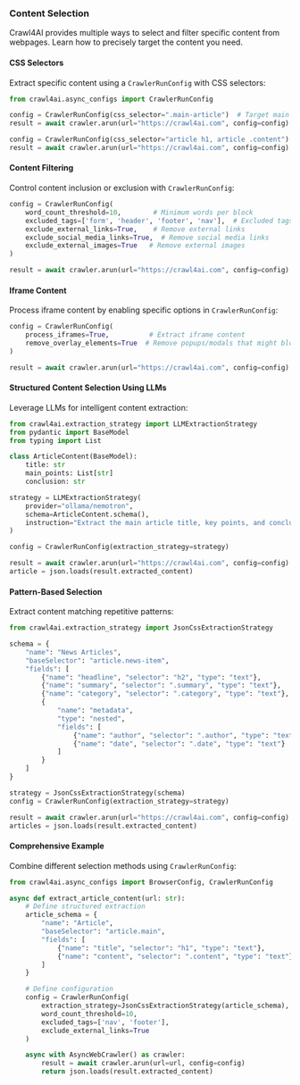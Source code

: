 ### Content Selection

Crawl4AI provides multiple ways to select and filter specific content from webpages. Learn how to precisely target the content you need.

#### CSS Selectors

Extract specific content using a `CrawlerRunConfig` with CSS selectors:

```python
from crawl4ai.async_configs import CrawlerRunConfig

config = CrawlerRunConfig(css_selector=".main-article")  # Target main article content
result = await crawler.arun(url="https://crawl4ai.com", config=config)

config = CrawlerRunConfig(css_selector="article h1, article .content")  # Target heading and content
result = await crawler.arun(url="https://crawl4ai.com", config=config)
```

#### Content Filtering

Control content inclusion or exclusion with `CrawlerRunConfig`:

```python
config = CrawlerRunConfig(
    word_count_threshold=10,        # Minimum words per block
    excluded_tags=['form', 'header', 'footer', 'nav'],  # Excluded tags
    exclude_external_links=True,    # Remove external links
    exclude_social_media_links=True,  # Remove social media links
    exclude_external_images=True   # Remove external images
)

result = await crawler.arun(url="https://crawl4ai.com", config=config)
```

#### Iframe Content

Process iframe content by enabling specific options in `CrawlerRunConfig`:

```python
config = CrawlerRunConfig(
    process_iframes=True,          # Extract iframe content
    remove_overlay_elements=True  # Remove popups/modals that might block iframes
)

result = await crawler.arun(url="https://crawl4ai.com", config=config)
```

#### Structured Content Selection Using LLMs

Leverage LLMs for intelligent content extraction:

```python
from crawl4ai.extraction_strategy import LLMExtractionStrategy
from pydantic import BaseModel
from typing import List

class ArticleContent(BaseModel):
    title: str
    main_points: List[str]
    conclusion: str

strategy = LLMExtractionStrategy(
    provider="ollama/nemotron",
    schema=ArticleContent.schema(),
    instruction="Extract the main article title, key points, and conclusion"
)

config = CrawlerRunConfig(extraction_strategy=strategy)

result = await crawler.arun(url="https://crawl4ai.com", config=config)
article = json.loads(result.extracted_content)
```

#### Pattern-Based Selection

Extract content matching repetitive patterns:

```python
from crawl4ai.extraction_strategy import JsonCssExtractionStrategy

schema = {
    "name": "News Articles",
    "baseSelector": "article.news-item",
    "fields": [
        {"name": "headline", "selector": "h2", "type": "text"},
        {"name": "summary", "selector": ".summary", "type": "text"},
        {"name": "category", "selector": ".category", "type": "text"},
        {
            "name": "metadata",
            "type": "nested",
            "fields": [
                {"name": "author", "selector": ".author", "type": "text"},
                {"name": "date", "selector": ".date", "type": "text"}
            ]
        }
    ]
}

strategy = JsonCssExtractionStrategy(schema)
config = CrawlerRunConfig(extraction_strategy=strategy)

result = await crawler.arun(url="https://crawl4ai.com", config=config)
articles = json.loads(result.extracted_content)
```

#### Comprehensive Example

Combine different selection methods using `CrawlerRunConfig`:

```python
from crawl4ai.async_configs import BrowserConfig, CrawlerRunConfig

async def extract_article_content(url: str):
    # Define structured extraction
    article_schema = {
        "name": "Article",
        "baseSelector": "article.main",
        "fields": [
            {"name": "title", "selector": "h1", "type": "text"},
            {"name": "content", "selector": ".content", "type": "text"}
        ]
    }

    # Define configuration
    config = CrawlerRunConfig(
        extraction_strategy=JsonCssExtractionStrategy(article_schema),
        word_count_threshold=10,
        excluded_tags=['nav', 'footer'],
        exclude_external_links=True
    )

    async with AsyncWebCrawler() as crawler:
        result = await crawler.arun(url=url, config=config)
        return json.loads(result.extracted_content)
```
